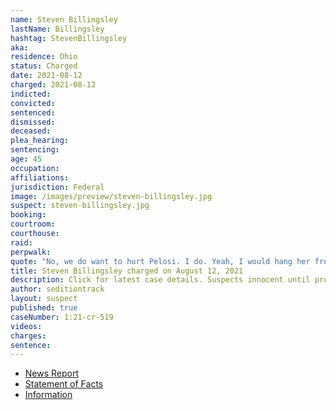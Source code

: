 ```yaml
---
name: Steven Billingsley
lastName: Billingsley
hashtag: StevenBillingsley
aka:
residence: Ohio
status: Charged
date: 2021-08-12
charged: 2021-08-12
indicted:
convicted:
sentenced:
dismissed:
deceased:
plea_hearing:
sentencing:
age: 45
occupation:
affiliations:
jurisdiction: Federal
image: /images/preview/steven-billingsley.jpg
suspect: steven-billingsley.jpg
booking:
courtroom:
courthouse:
raid:
perpwalk:
quote: "No, we do want to hurt Pelosi. I do. Yeah, I would hang her from that big - you see that tree over there? We’d put a rope and hang her. We hang her and Schumer over there, they’ll all go, ‘Oh, shit.’"
title: Steven Billingsley charged on August 12, 2021
description: Click for latest case details. Suspects innocent until proven guilty.
author: seditiontrack
layout: suspect
published: true
caseNumber: 1:21-cr-519
videos:
charges:
sentence:
---
```

- [News Report](https://www.wtrf.com/jefferson-county/jefferson-county-man-charged-with-crimes-related-to-the-jan-6-capitol-riot/)
- [Statement of Facts](https://www.justice.gov/usao-dc/case-multi-defendant/file/1457636/download)
- [Information](https://www.justice.gov/usao-dc/case-multi-defendant/file/1457641/download)
